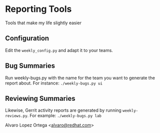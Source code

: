 Reporting Tools
===============
Tools that make my life slightly easier

Configuration
-------------
Edit the ``weekly_config.py`` and adapt it to your teams.

Bug Summaries
-------------
Run weekly-bugs.py with the name for the team you want to generate the report about. For instance:
```./weekly-bugs.py ui```

Reviewing Summaries
-------------------
Likewise, Gerrit activity reports are generated by running `weekly-reviews.py`. For example:
```./weekly-bugs.py lab```


Alvaro Lopez Ortega
\<alvaro@redhat.com\>
